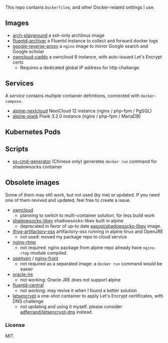 This repo contains `Dockerfile`s, and other Docker-related settings I use.

## Images

- [arch-playground](arch-playground) a ssh-only archlinux image
- [fluentd-archiver](fluentd-archiver) a Fluentd instance to collect and forward docker logs
- [google-reverse-proxy](google-reverse-proxy) a `nginx` image to mirror Google search and Google scholar
- [owncloud-caddy](owncloud-caddy) a owncloud 9 instance, with auto-issued Let's Encrypt certs
    - Requires a dedicated global IP address for http challange.

## Services

A *service* contains multiple container definitions, connected with `docker-compose`.

- [alpine-nextcloud](alpine-nextcloud) NextCloud 12 instance (nginx / php-fpm / PgSQL)
- [alpine-piwik](alpine-piwik) Piwik 3.2.0 instance (nginx / php-fpm / MariaDB)

<!-- TODO: conventions
All service-s uses a container. It is possible to  (docker-compose merges them to 1)
- a `nginx-front` container to expose http/https to public
-->

<!-- TODO: elk stack -->

## Kubernetes Pods

## Scripts

- [ss-cmd-generator](ss-cmd-generator) (Chinese only) generates `docker run` command for shadowsocks container

## Obsolete images

Some of them may still work, but not used (by me) or updated.
If you need one of them revived and updated, feel free to create a issue.

- [owncloud](obsolete/owncloud)
    - planning to switch to multi-container solution, for less build work
- [shadowsocks-libev](obsolete/shadowsocks-libev) shadowsocks-libev built in alpine
    - deprecated in favor of up-to date [easypi/shadowsocks-libev](https://hub.docker.com/r/easypi/shadowsocks-libev/) image.
- [jfrog-artifactory-oss](obsolete/jfrog-artifactory-oss) artifactory-oss running in alpine linux and OpenJRE
    - not used: moved my package repo to cloud service
- [nginx-rtmp](obsolete/nginx-rtmp)
    - not required: nginx package from alpine repo already have `nginx-rtmp` module compiled.
- [openvpn](obsolete/openvpn) / [nginx-front](obsolete/nginx-front)
    - not required as a separated image: a `docker run` command would be easier
- [oracle-jre](obsolete/oracle-jre)
    - not working: Oracle JRE does not support alpine
- [fluentd-central](obsolete/fluentd-central)
    - not working: may revive it when I found a better solution
- [letsencrypt](letsencrypt) a one-shot container to apply Let's Encrypt certificates, with DNS challenge
    - not updating and using it myself. please consider [adferrand/letsencrypt-dns](https://hub.docker.com/r/adferrand/letsencrypt-dns/) instead.

### License

MIT.
